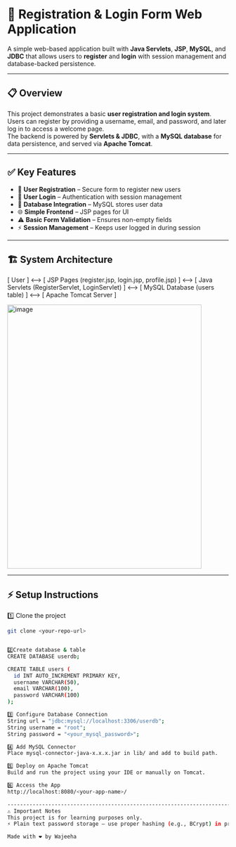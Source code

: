 # 🚀 Registration & Login Form Web Application

A simple web-based application built with **Java Servlets**, **JSP**, **MySQL**, and **JDBC** that allows users to **register** and **login** with session management and database-backed persistence.

---

## 📋 Overview

This project demonstrates a basic **user registration and login system**.  
Users can register by providing a username, email, and password, and later log in to access a welcome page.  
The backend is powered by **Servlets & JDBC**, with a **MySQL database** for data persistence, and served via **Apache Tomcat**.

---

## ✅ Key Features

- 🔐 **User Registration** – Secure form to register new users  
- 🔑 **User Login** – Authentication with session management  
- 💾 **Database Integration** – MySQL stores user data  
- 🌐 **Simple Frontend** – JSP pages for UI  
- ⚠️ **Basic Form Validation** – Ensures non-empty fields  
- ⚡ **Session Management** – Keeps user logged in during session  

---

## 🏗️ System Architecture
[ User ] <--> [ JSP Pages (register.jsp, login.jsp, profile.jsp) ]
<--> [ Java Servlets (RegisterServlet, LoginServlet) ]
<--> [ MySQL Database (users table) ]
<--> [ Apache Tomcat Server ]


<img width="442" height="601" alt="image" src="https://github.com/user-attachments/assets/73773b89-ec24-4859-b8d2-79b24d7a4383" />


---

## ⚡ Setup Instructions

1️⃣ Clone the project  
```bash
git clone <your-repo-url>


2️⃣Create database & table
CREATE DATABASE userdb;

CREATE TABLE users (
  id INT AUTO_INCREMENT PRIMARY KEY,
  username VARCHAR(50),
  email VARCHAR(100),
  password VARCHAR(100)
);

3️⃣ Configure Database Connection
String url = "jdbc:mysql://localhost:3306/userdb";
String username = "root";
String password = "<your_mysql_password>";

4️⃣ Add MySQL Connector
Place mysql-connector-java-x.x.x.jar in lib/ and add to build path.

5️⃣ Deploy on Apache Tomcat
Build and run the project using your IDE or manually on Tomcat.

6️⃣ Access the App
http://localhost:8080/<your-app-name>/

----------------------------------------------------------------------------
⚠️ Important Notes
This project is for learning purposes only.
⚡ Plain text password storage – use proper hashing (e.g., BCrypt) in production.

Made with ❤️ by Wajeeha

